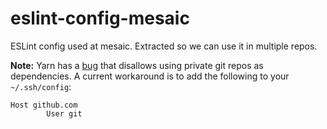 # eslint-config-mesaic
ESLint config used at mesaic. Extracted so we can use it in multiple repos.

**Note:** Yarn has a [bug]() that disallows using private git repos as dependencies. A current workaround is to add the following to your `~/.ssh/config`: 

```
Host github.com
        User git
```
